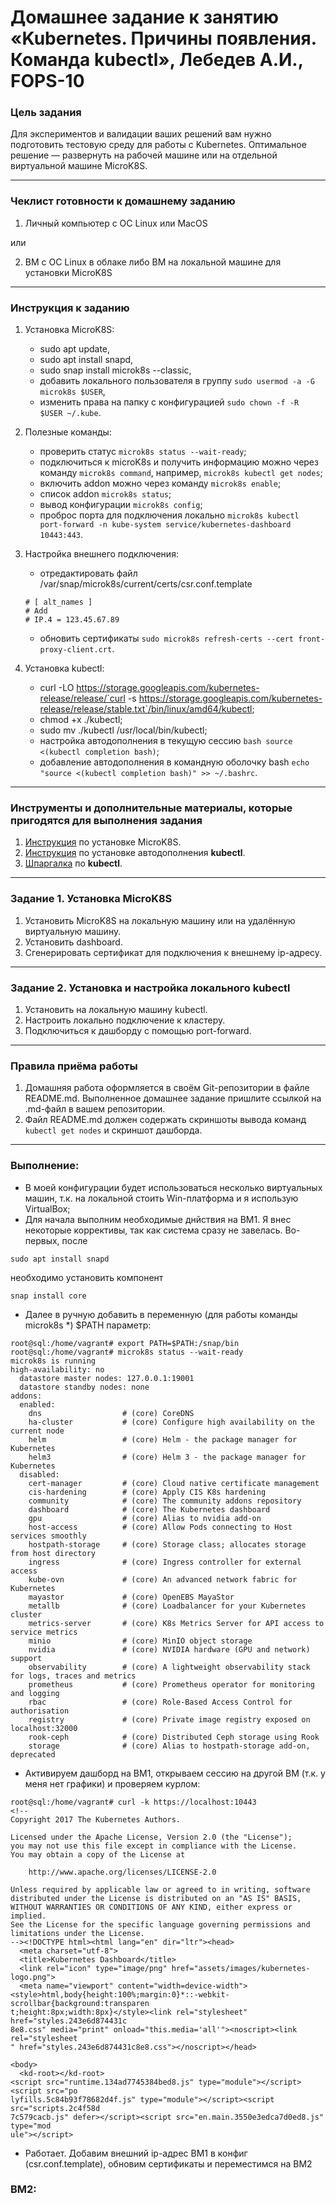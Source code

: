 # Домашнее задание к занятию «Kubernetes. Причины появления. Команда kubectl», Лебедев А.И., FOPS-10

### Цель задания

Для экспериментов и валидации ваших решений вам нужно подготовить тестовую среду для работы с Kubernetes. Оптимальное решение — развернуть на рабочей машине или на отдельной виртуальной машине MicroK8S.

------

### Чеклист готовности к домашнему заданию

1. Личный компьютер с ОС Linux или MacOS 

или

2. ВМ c ОС Linux в облаке либо ВМ на локальной машине для установки MicroK8S  

------

### Инструкция к заданию

1. Установка MicroK8S:
    - sudo apt update,
    - sudo apt install snapd,
    - sudo snap install microk8s --classic,
    - добавить локального пользователя в группу `sudo usermod -a -G microk8s $USER`,
    - изменить права на папку с конфигурацией `sudo chown -f -R $USER ~/.kube`.

2. Полезные команды:
    - проверить статус `microk8s status --wait-ready`;
    - подключиться к microK8s и получить информацию можно через команду `microk8s command`, например, `microk8s kubectl get nodes`;
    - включить addon можно через команду `microk8s enable`; 
    - список addon `microk8s status`;
    - вывод конфигурации `microk8s config`;
    - проброс порта для подключения локально `microk8s kubectl port-forward -n kube-system service/kubernetes-dashboard 10443:443`.

3. Настройка внешнего подключения:
    - отредактировать файл /var/snap/microk8s/current/certs/csr.conf.template
    ```shell
    # [ alt_names ]
    # Add
    # IP.4 = 123.45.67.89
    ```
    - обновить сертификаты `sudo microk8s refresh-certs --cert front-proxy-client.crt`.

4. Установка kubectl:
    - curl -LO https://storage.googleapis.com/kubernetes-release/release/`curl -s https://storage.googleapis.com/kubernetes-release/release/stable.txt`/bin/linux/amd64/kubectl;
    - chmod +x ./kubectl;
    - sudo mv ./kubectl /usr/local/bin/kubectl;
    - настройка автодополнения в текущую сессию `bash source <(kubectl completion bash)`;
    - добавление автодополнения в командную оболочку bash `echo "source <(kubectl completion bash)" >> ~/.bashrc`.

------

### Инструменты и дополнительные материалы, которые пригодятся для выполнения задания

1. [Инструкция](https://microk8s.io/docs/getting-started) по установке MicroK8S.
2. [Инструкция](https://kubernetes.io/ru/docs/reference/kubectl/cheatsheet/#bash) по установке автодополнения **kubectl**.
3. [Шпаргалка](https://kubernetes.io/ru/docs/reference/kubectl/cheatsheet/) по **kubectl**.

------

### Задание 1. Установка MicroK8S

1. Установить MicroK8S на локальную машину или на удалённую виртуальную машину.
2. Установить dashboard.
3. Сгенерировать сертификат для подключения к внешнему ip-адресу.

------

### Задание 2. Установка и настройка локального kubectl
1. Установить на локальную машину kubectl.
2. Настроить локально подключение к кластеру.
3. Подключиться к дашборду с помощью port-forward.

------

### Правила приёма работы

1. Домашняя работа оформляется в своём Git-репозитории в файле README.md. Выполненное домашнее задание пришлите ссылкой на .md-файл в вашем репозитории.
2. Файл README.md должен содержать скриншоты вывода команд `kubectl get nodes` и скриншот дашборда.

------  

### Выполнение:  

- В моей конфигурации будет использоваться несколько виртуальных машин, т.к. на локальной стоить Win-платформа и я использую VirtualBox;
- Для начала выполним необходимые днйствия на ВМ1. Я внес некоторые коррективы, так как система сразу не завелась. Во-первых, после
```
sudo apt install snapd
```

необходимо установить компонент   
```
snap install core
```

- Далее в ручную добавить в переменную (для работы команды microk8s *)  $PATH параметр:
```
root@sql:/home/vagrant# export PATH=$PATH:/snap/bin
root@sql:/home/vagrant# microk8s status --wait-ready
microk8s is running
high-availability: no
  datastore master nodes: 127.0.0.1:19001
  datastore standby nodes: none
addons:
  enabled:
    dns                  # (core) CoreDNS
    ha-cluster           # (core) Configure high availability on the current node
    helm                 # (core) Helm - the package manager for Kubernetes
    helm3                # (core) Helm 3 - the package manager for Kubernetes
  disabled:
    cert-manager         # (core) Cloud native certificate management
    cis-hardening        # (core) Apply CIS K8s hardening
    community            # (core) The community addons repository
    dashboard            # (core) The Kubernetes dashboard
    gpu                  # (core) Alias to nvidia add-on
    host-access          # (core) Allow Pods connecting to Host services smoothly
    hostpath-storage     # (core) Storage class; allocates storage from host directory
    ingress              # (core) Ingress controller for external access
    kube-ovn             # (core) An advanced network fabric for Kubernetes
    mayastor             # (core) OpenEBS MayaStor
    metallb              # (core) Loadbalancer for your Kubernetes cluster
    metrics-server       # (core) K8s Metrics Server for API access to service metrics
    minio                # (core) MinIO object storage
    nvidia               # (core) NVIDIA hardware (GPU and network) support
    observability        # (core) A lightweight observability stack for logs, traces and metrics
    prometheus           # (core) Prometheus operator for monitoring and logging
    rbac                 # (core) Role-Based Access Control for authorisation
    registry             # (core) Private image registry exposed on localhost:32000
    rook-ceph            # (core) Distributed Ceph storage using Rook
    storage              # (core) Alias to hostpath-storage add-on, deprecated
```

- Активируем дашборд на ВМ1, открываем сессию на другой ВМ (т.к. у меня нет графики) и проверяем курлом:

```
root@sql:/home/vagrant# curl -k https://localhost:10443
<!--
Copyright 2017 The Kubernetes Authors.

Licensed under the Apache License, Version 2.0 (the "License");
you may not use this file except in compliance with the License.
You may obtain a copy of the License at

    http://www.apache.org/licenses/LICENSE-2.0

Unless required by applicable law or agreed to in writing, software
distributed under the License is distributed on an "AS IS" BASIS,
WITHOUT WARRANTIES OR CONDITIONS OF ANY KIND, either express or implied.
See the License for the specific language governing permissions and
limitations under the License.
--><!DOCTYPE html><html lang="en" dir="ltr"><head>
  <meta charset="utf-8">
  <title>Kubernetes Dashboard</title>
  <link rel="icon" type="image/png" href="assets/images/kubernetes-logo.png">
  <meta name="viewport" content="width=device-width">
<style>html,body{height:100%;margin:0}*::-webkit-scrollbar{background:transparen                                                                                        t;height:8px;width:8px}</style><link rel="stylesheet" href="styles.243e6d874431c                                                                                        8e8.css" media="print" onload="this.media='all'"><noscript><link rel="stylesheet                                                                                        " href="styles.243e6d874431c8e8.css"></noscript></head>

<body>
  <kd-root></kd-root>
<script src="runtime.134ad7745384bed8.js" type="module"></script><script src="po                                                                                        lyfills.5c84b93f78682d4f.js" type="module"></script><script src="scripts.2c4f58d                                                                                        7c579cacb.js" defer></script><script src="en.main.3550e3edca7d0ed8.js" type="mod                                                                                        ule"></script>
```

- Работает. Добавим внешний ip-адрес ВМ1 в конфиг (csr.conf.template), обновим сертификаты и переместимся на ВМ2

### ВМ2:  



